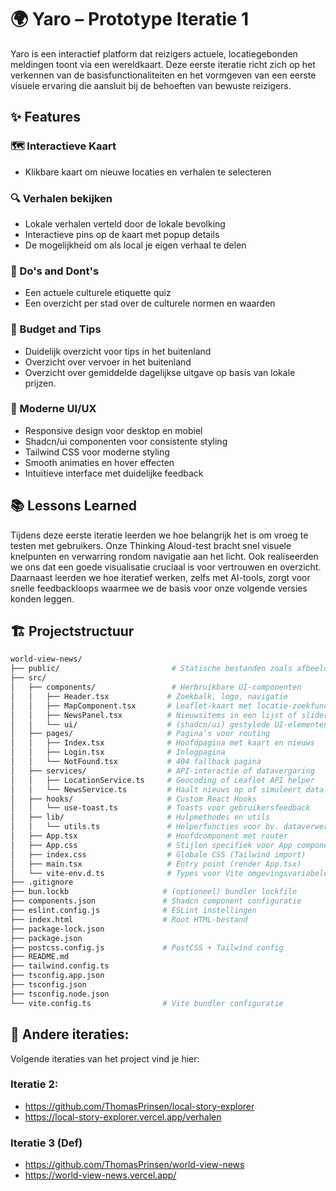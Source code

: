 # 🌍 Yaro – Prototype Iteratie 1
Yaro is een interactief platform dat reizigers actuele, locatiegebonden meldingen toont via een wereldkaart. Deze eerste iteratie richt zich op het verkennen van de basisfunctionaliteiten en het vormgeven van een eerste visuele ervaring die aansluit bij de behoeften van bewuste reizigers.

## ✨ Features
### 🗺️ Interactieve Kaart
- Klikbare kaart om nieuwe locaties en verhalen te selecteren
### 🔍 Verhalen bekijken
- Lokale verhalen verteld door de lokale bevolking
- Interactieve pins op de kaart met popup details
- De mogelijkheid om als local je eigen verhaal te delen
### 📰 Do's and Dont's
- Een actuele culturele etiquette quiz
- Een overzicht per stad over de culturele normen en waarden
### 📰 Budget and Tips
- Duidelijk overzicht voor tips in het buitenland
- Overzicht over vervoer in het buitenland
- Overzicht over gemiddelde dagelijkse uitgave op basis van lokale prijzen.
### 🎨 Moderne UI/UX
- Responsive design voor desktop en mobiel
- Shadcn/ui componenten voor consistente styling
- Tailwind CSS voor moderne styling
- Smooth animaties en hover effecten
- Intuïtieve interface met duidelijke feedback

## 📚 Lessons Learned
Tijdens deze eerste iteratie leerden we hoe belangrijk het is om vroeg te testen met gebruikers. Onze Thinking Aloud-test bracht snel visuele knelpunten en verwarring rondom navigatie aan het licht. Ook realiseerden we ons dat een goede visualisatie cruciaal is voor vertrouwen en overzicht.
Daarnaast leerden we hoe iteratief werken, zelfs met AI-tools, zorgt voor snelle feedbackloops waarmee we de basis voor onze volgende versies konden leggen.

## 🏗️ Projectstructuur
```bash
world-view-news/
├── public/                         # Statische bestanden zoals afbeeldingen of favicon
├── src/
│   ├── components/                 # Herbruikbare UI-componenten
│   │   ├── Header.tsx             # Zoekbalk, logo, navigatie
│   │   ├── MapComponent.tsx       # Leaflet-kaart met locatie-zoekfunctie
│   │   ├── NewsPanel.tsx          # Nieuwsitems in een lijst of slider
│   │   └── ui/                    # (shadcn/ui) gestylede UI-elementen (zoals buttons, modals)
│   ├── pages/                     # Pagina’s voor routing
│   │   ├── Index.tsx              # Hoofdpagina met kaart en nieuws
│   │   ├── Login.tsx              # Inlogpagina
│   │   └── NotFound.tsx           # 404 fallback pagina
│   ├── services/                  # API-interactie of datavergaring
│   │   ├── LocationService.ts     # Geocoding of Leaflet API helper
│   │   └── NewsService.ts         # Haalt nieuws op of simuleert data
│   ├── hooks/                     # Custom React Hooks
│   │   └── use-toast.ts           # Toasts voor gebruikersfeedback
│   ├── lib/                       # Hulpmethodes en utils
│   │   └── utils.ts               # Helperfuncties voor bv. dataverwerking
│   ├── App.tsx                    # Hoofdcomponent met router
│   ├── App.css                    # Stijlen specifiek voor App component
│   ├── index.css                  # Globale CSS (Tailwind import)
│   ├── main.tsx                   # Entry point (render App.tsx)
│   └── vite-env.d.ts              # Types voor Vite omgevingsvariabelen
├── .gitignore
├── bun.lockb                     # (optioneel) bundler lockfile
├── components.json               # Shadcn component configuratie
├── eslint.config.js              # ESLint instellingen
├── index.html                    # Root HTML-bestand
├── package-lock.json
├── package.json
├── postcss.config.js             # PostCSS + Tailwind config
├── README.md
├── tailwind.config.ts
├── tsconfig.app.json
├── tsconfig.json
├── tsconfig.node.json
└── vite.config.ts                # Vite bundler configuratie
```

## 📌 Andere iteraties:
Volgende iteraties van het project vind je hier:
### Iteratie 2:
- https://github.com/ThomasPrinsen/local-story-explorer
- https://local-story-explorer.vercel.app/verhalen

### Iteratie 3 (Def)
- https://github.com/ThomasPrinsen/world-view-news
- https://world-view-news.vercel.app/
